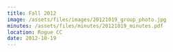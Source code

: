 ```yaml
---
title: Fall 2012
image: /assets/files/images/20121019_group_photo.jpg
minutes: /assets/files/minutes/20121019_minutes.pdf
location: Rogue CC
date: 2012-10-19
---
```

